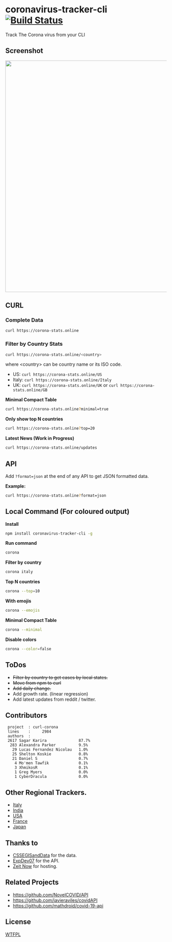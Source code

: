 # coronavirus-tracker-cli [![Build Status](https://github.com/sagarkarira/coronavirus-tracker-cli/workflows/Tests/badge.svg)](https://github.com/sagarkarira/coronavirus-tracker-cli/actions?workflow=Tests)

Track The Corona virus from your CLI

## Screenshot

<img src="https://i.ibb.co/cxJkRHf/screenshot.png" width="960" height="720">

## CURL

### Complete Data

```sh
curl https://corona-stats.online
```

### Filter by Country Stats

```sh
curl https://corona-stats.online/<country>
```

where \<country\> can be country name or its ISO code.

* US: `curl https://corona-stats.online/US`
* Italy: `curl https://corona-stats.online/Italy`
* UK: `curl https://corona-stats.online/UK` or `curl https://corona-stats.online/GB`

**Minimal Compact Table**

```sh
curl https://corona-stats.online?minimal=true
```

**Only show top N countries**

```sh
curl https://corona-stats.online?top=20
```

**Latest News (Work in Progress)**

```sh
curl https://corona-stats.online/updates
```

## API

Add `?format=json` at the end of any API to get JSON formatted data.

**Example:**

```sh
curl https://corona-stats.online?format=json
```

## Local Command (For coloured output)

**Install**

```sh
npm install coronavirus-tracker-cli -g
```

**Run command**

```sh
corona
```

**Filter by country**

```sh
corona italy
```

**Top N countries**

```sh
corona --top=10
```

**With emojis**

```sh
corona --emojis
```

**Minimal Compact Table**

```sh
corona --minimal
```

**Disable colors**

```sh
corona --color=false
```

## ToDos

* ~~Filter by country to get cases by local states.~~
* ~~Move from npm to curl~~
* ~~Add daily change.~~
* Add growth rate. (linear regression)
* Add latest updates from reddit / twitter.

## Contributors

```
 project  : curl-corona
 lines    :     2984
 authors  :
 2617 Sagar Karira              87.7%
  283 Alexandra Parker          9.5%
   29 Lucas Fernandez Nicolau   1.0%
   25 Shelton Koskie            0.8%
   21 Daniel S                  0.7%
    4 Mo'men Tawfik             0.1%
    3 XhmikosR                  0.1%
    1 Greg Myers                0.0%
    1 CyberDracula              0.0%
```

## Other Regional Trackers.

* [Italy](https://opendatadpc.maps.arcgis.com/apps/opsdashboard/index.html#/b0c68bce2cce478eaac82fe38d4138b1)
* [India](https://www.covid19india.org/)
* [USA](https://www.npr.org/sections/health-shots/2020/03/16/816707182/map-tracking-the-spread-of-the-coronavirus-in-the-u-s)
* [France](https://veille-coronavirus.fr/)
* [Japan](https://covid19japan.com/)

## Thanks to

* [CSSEGISandData](https://github.com/CSSEGISandData/COVID-19) for the data.
* [ExpDev07](https://github.com/ExpDev07/coronavirus-tracker-api) for the API.
* [Zeit Now](https://github.com/zeit/now) for hosting.

## Related Projects

* <https://github.com/NovelCOVID/API>
* <https://github.com/javieraviles/covidAPI>
* <https://github.com/mathdroid/covid-19-api>

## License

[WTFPL](http://www.wtfpl.net/)
